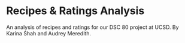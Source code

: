 # Recipes & Ratings Analysis
An analysis of recipes and ratings for our DSC 80 project at UCSD. By Karina Shah and Audrey Meredith.

